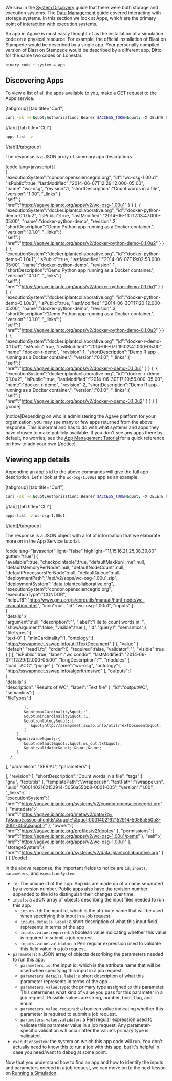 We saw in the <a href="http://agaveapi.co/documentation/beginners-guides/system-discovery/" title="System Discovery">System Discovery</a> guide that there were both storage and execution systems. The <a href="http://agaveapi.co/documentation/beginners-guides/managing-data/" title="Managing Data">Data Management</a> guide covered interacting with storage systems. In this section we look at Apps, which are the primary point of interaction with execution systems.

An app in Agave is most easily thought of as the installation of a simulation code on a physical resource. For example, the official installation of Blast on Stampede would be described by a single app. Your personally compiled version of Blast on Stampede would be described by a different app. Ditto for the same two codes on Lonestar.

<pre><code>binary code + system = app
</code></pre>

<h2>Discovering Apps</h2>

To view a list of all the apps available to you, make a GET request to the Apps service.

[tabgroup]
[tab title="Curl"]
```bash
curl -sk -H &quot;Authorization: Bearer $ACCESS_TOKEN&quot; -X DELETE https://$API_BASE_URL/apps/$API_VERSION
```
[/tab]
[tab title="CLI"]
```bash
apps-list -v
```
[/tab][/tabgroup]

The response is a JSON array of summary app descriptions.

[code lang=javascript]
[  
   {  
      &quot;executionSystem&quot;:&quot;condor.opensciencegrid.org&quot;,
      &quot;id&quot;:&quot;wc-osg-1.00u1&quot;,
      &quot;isPublic&quot;:true,
      &quot;lastModified&quot;:&quot;2014-06-07T12:29:12.000-05:00&quot;,
      &quot;name&quot;:&quot;wc-osg&quot;,
      &quot;revision&quot;:1,
      &quot;shortDescription&quot;:&quot;Count words in a file&quot;,
      &quot;version&quot;:&quot;1.00&quot;,
      &quot;_links&quot;:{  
         &quot;self&quot;:{  
            &quot;href&quot;:&quot;https://agave.iplantc.org/apps/v2/wc-osg-1.00u1&quot;
         }
      }
   },
   {  
      &quot;executionSystem&quot;:&quot;docker.iplantcollaborative.org&quot;,
      &quot;id&quot;:&quot;docker-python-demo-0.1.0u2&quot;,
      &quot;isPublic&quot;:true,
      &quot;lastModified&quot;:&quot;2014-06-13T12:13:47.000-05:00&quot;,
      &quot;name&quot;:&quot;docker-python-demo&quot;,
      &quot;revision&quot;:2,
      &quot;shortDescription&quot;:&quot;Demo Python app running as a Docker container.&quot;,
      &quot;version&quot;:&quot;0.1.0&quot;,
      &quot;_links&quot;:{  
         &quot;self&quot;:{  
            &quot;href&quot;:&quot;https://agave.iplantc.org/apps/v2/docker-python-demo-0.1.0u2&quot;
         }
      }
   },
   {  
      &quot;executionSystem&quot;:&quot;docker.iplantcollaborative.org&quot;,
      &quot;id&quot;:&quot;docker-python-demo-0.1.0u1&quot;,
      &quot;isPublic&quot;:true,
      &quot;lastModified&quot;:&quot;2014-06-07T19:02:53.000-05:00&quot;,
      &quot;name&quot;:&quot;docker-python-demo&quot;,
      &quot;revision&quot;:1,
      &quot;shortDescription&quot;:&quot;Demo Python app running as a Docker container.&quot;,
      &quot;version&quot;:&quot;0.1.0&quot;,
      &quot;_links&quot;:{  
         &quot;self&quot;:{  
            &quot;href&quot;:&quot;https://agave.iplantc.org/apps/v2/docker-python-demo-0.1.0u1&quot;
         }
      }
   },
   {  
      &quot;executionSystem&quot;:&quot;docker.iplantcollaborative.org&quot;,
      &quot;id&quot;:&quot;docker-python-demo-0.1.0u3&quot;,
      &quot;isPublic&quot;:true,
      &quot;lastModified&quot;:&quot;2014-06-30T17:20:12.000-05:00&quot;,
      &quot;name&quot;:&quot;docker-python-demo&quot;,
      &quot;revision&quot;:3,
      &quot;shortDescription&quot;:&quot;Demo Python app running as a Docker container.&quot;,
      &quot;version&quot;:&quot;0.1.0&quot;,
      &quot;_links&quot;:{  
         &quot;self&quot;:{  
            &quot;href&quot;:&quot;https://agave.iplantc.org/apps/v2/docker-python-demo-0.1.0u3&quot;
         }
      }
   },
   {  
      &quot;executionSystem&quot;:&quot;docker.iplantcollaborative.org&quot;,
      &quot;id&quot;:&quot;docker-r-demo-0.1.0u1&quot;,
      &quot;isPublic&quot;:true,
      &quot;lastModified&quot;:&quot;2014-06-07T19:02:41.000-05:00&quot;,
      &quot;name&quot;:&quot;docker-r-demo&quot;,
      &quot;revision&quot;:1,
      &quot;shortDescription&quot;:&quot;Demo R app running as a Docker container.&quot;,
      &quot;version&quot;:&quot;0.1.0&quot;,
      &quot;_links&quot;:{  
         &quot;self&quot;:{  
            &quot;href&quot;:&quot;https://agave.iplantc.org/apps/v2/docker-r-demo-0.1.0u1&quot;
         }
      }
   },
   {  
      &quot;executionSystem&quot;:&quot;docker.iplantcollaborative.org&quot;,
      &quot;id&quot;:&quot;docker-r-demo-0.1.0u2&quot;,
      &quot;isPublic&quot;:true,
      &quot;lastModified&quot;:&quot;2014-06-30T17:19:56.000-05:00&quot;,
      &quot;name&quot;:&quot;docker-r-demo&quot;,
      &quot;revision&quot;:2,
      &quot;shortDescription&quot;:&quot;Demo R app running as a Docker container.&quot;,
      &quot;version&quot;:&quot;0.1.0&quot;,
      &quot;_links&quot;:{  
         &quot;self&quot;:{  
            &quot;href&quot;:&quot;https://agave.iplantc.org/apps/v2/docker-r-demo-0.1.0u2&quot;
         }
      }
   }
]
[/code]

[notice]Depending on who is administering the Agave platform for your organization, you may see many or few apps returned from the above response. This is normal and has to do with what systems and apps they have chosen to make publicly available. If you don't see any apps there by default, no worries, see the <a href="http://agaveapi.co/documentation/tutorials/app-management-tutorial/" title="App Management Tutorial">App Management Tutorial</a> for a quick reference on how to add your own.[/notice]

<h2>Viewing app details</h2>

Appending an app's id to the above commands will give the full app description. Let's look at the <code>wc-osg-1.00u1</code> app as an example.

[tabgroup]
[tab title="Curl"]
```bash
curl -sk -H &quot;Authorization: Bearer $ACCESS_TOKEN&quot; -X DELETE https://$API_BASE_URL/apps/$API_VERSION/wc-osg-1.00u1
```
[/tab]
[tab title="CLI"]
```bash
apps-list -v wc-osg-1.00u1
```
[/tab][/tabgroup]

The response is a JSON object with a lot of information that we elaborate more on in the App Service tutorial.

[code lang="javascript" light="false" highlight="11,15,16,21,25,38,39,80" gutter="true"]
{  
   &quot;available&quot;:true,
   &quot;checkpointable&quot;:true,
   &quot;defaultMaxRunTime&quot;:null,
   &quot;defaultMemoryPerNode&quot;:null,
   &quot;defaultNodeCount&quot;:null,
   &quot;defaultProcessorsPerNode&quot;:null,
   &quot;defaultQueue&quot;:null,
   &quot;deploymentPath&quot;:&quot;/api/v2/apps/wc-osg-1.00u1.zip&quot;,
   &quot;deploymentSystem&quot;:&quot;data.iplantcollaborative.org&quot;,
   &quot;executionSystem&quot;:&quot;condor.opensciencegrid.org&quot;,
   &quot;executionType&quot;:&quot;CONDOR&quot;,
   &quot;helpURI&quot;:&quot;http://www.gnu.org/s/coreutils/manual/html_node/wc-invocation.html&quot;,
   &quot;icon&quot;:null,
   &quot;id&quot;:&quot;wc-osg-1.00u1&quot;,
   &quot;inputs&quot;:[  
      {  
         &quot;details&quot;:{  
            &quot;argument&quot;:null,
            &quot;description&quot;:&quot;&quot;,
            &quot;label&quot;:&quot;File to count words in: &quot;,
            &quot;showArgument&quot;:false,
            &quot;visible&quot;:true
         },
         &quot;id&quot;:&quot;query1&quot;,
         &quot;semantics&quot;:{  
            &quot;fileTypes&quot;:[  
               &quot;text-0&quot;
            ],
            &quot;minCardinality&quot;:1,
            &quot;ontology&quot;:[  
               &quot;http://sswapmeet.sswap.info/util/TextDocument&quot;
            ]
         },
         &quot;value&quot;:{  
            &quot;default&quot;:&quot;read1.fq&quot;,
            &quot;order&quot;:0,
            &quot;required&quot;:false,
            &quot;validator&quot;:&quot;&quot;,
            &quot;visible&quot;:true
         }
      }
   ],
   &quot;isPublic&quot;:true,
   &quot;label&quot;:&quot;wc condor&quot;,
   &quot;lastModified&quot;:&quot;2014-06-07T12:29:12.000-05:00&quot;,
   &quot;longDescription&quot;:&quot;&quot;,
   &quot;modules&quot;:[  
      &quot;load TACC&quot;,
      &quot;purge&quot;
   ],
   &quot;name&quot;:&quot;wc-osg&quot;,
   &quot;ontology&quot;:[  
      &quot;http://sswapmeet.sswap.info/algorithms/wc&quot;
   ],
   &quot;outputs&quot;:[  
      {  
         &quot;details&quot;:{  
            &quot;description&quot;:&quot;Results of WC&quot;,
            &quot;label&quot;:&quot;Text file&quot;
         },
         &quot;id&quot;:&quot;outputWC&quot;,
         &quot;semantics&quot;:{  
            &quot;fileTypes&quot;:[  

            ],
            &quot;maxCardinality&quot;:1,
            &quot;minCardinality&quot;:1,
            &quot;ontology&quot;:[  
               &quot;http://sswapmeet.sswap.info/util/TextDocument&quot;
            ]
         },
         &quot;value&quot;:{  
            &quot;default&quot;:&quot;wc_out.txt&quot;,
            &quot;validator&quot;:&quot;&quot;
         }
      }
   ],
   &quot;parallelism&quot;:&quot;SERIAL&quot;,
   &quot;parameters&quot;:[  

   ],
   &quot;revision&quot;:1,
   &quot;shortDescription&quot;:&quot;Count words in a file&quot;,
   &quot;tags&quot;:[  
      &quot;gnu&quot;,
      &quot;textutils&quot;
   ],
   &quot;templatePath&quot;:&quot;/wrapper.sh&quot;,
   &quot;testPath&quot;:&quot;/wrapper.sh&quot;,
   &quot;uuid&quot;:&quot;0001402162152914-5056a550b8-0001-005&quot;,
   &quot;version&quot;:&quot;1.00&quot;,
   &quot;_links&quot;:{  
      &quot;executionSystem&quot;:{  
         &quot;href&quot;:&quot;https://agave.iplantc.org/systems/v2/condor.opensciencegrid.org&quot;
      },
      &quot;metadata&quot;:{  
         &quot;href&quot;:&quot;https://agave.iplantc.org/meta/v2/data/?q={\\&quot;associationIds\\&quot;:\\&quot;0001402162152914-5056a550b8-0001-005\\&quot;}&quot;
      },
      &quot;owner&quot;:{  
         &quot;href&quot;:&quot;https://agave.iplantc.org/profiles/v2/dooley&quot;
      },
      &quot;permissions&quot;:{  
         &quot;href&quot;:&quot;https://agave.iplantc.org/apps/v2/wc-osg-1.00u1/pems&quot;
      },
      &quot;self&quot;:{  
         &quot;href&quot;:&quot;https://agave.iplantc.org/apps/v2/wc-osg-1.00u1&quot;
      },
      &quot;storageSystem&quot;:{  
         &quot;href&quot;:&quot;https://agave.iplantc.org/systems/v2/data.iplantcollaborative.org&quot;
      }
   }
}
[/code]

In the above response, the important fields to notice are <code>id</code>, <code>inputs</code>, <code>parameters</code>, and <code>executionSystem</code>.

<ul>
<li><code>id</code>: The unique id of the app. App ids are made up of a name separated by a version number. Public apps also have the revision number appended to the id to distinguish their changes over time.</li>
<li><code>inputs</code>: a JSON array of objects describing the input files needed to run this app. 

<ul>
<li><code>inputs.id</code>: the input id, which is the attribute name that will be used when specifying this input in a job request.</li>
<li><code>inputs.details.label</code>: a short description of what this input field represents in terms of the app</li>
<li><code>inputs.value.required</code>: a boolean value indicating whether this value is required to submit a job request.</li>
<li><code>inputs.value.validator</code>: a Perl regular expression used to validate this field value in a job request.</li>
</ul></li>
<li><code>parameters</code>: a JSON array of objects describing the parameters needed to run this app.

<ul>
<li><code>parameters.id</code>: the input id, which is the attribute name that will be used when specifying this input in a job request.</li>
<li><code>parameters.details.label</code>: a short description of what this parameter represents in terms of the app</li>
<li><code>parameters.value.type</code>: the primary type assigned to this parameter. This determines what kind of value you pass for this parameter in a job request. Possible values are string, number, bool, flag, and enum.</li>
<li><code>parameters.value.required</code>: a boolean value indicating whether this parameter is required to submit a job request.</li>
<li><code>parameters.value.validator</code>: a Perl regular expression used to validate this parameter value in a job request. Any parameter-specific validation will occur after the value's primary type is validated.</li>
</ul></li>
<li><code>executionSystem</code>: the system on which this app code will run. You don't actually need to know this to run a job with this app, but it's helpful in case you need/want to debug at some point.</li>
</ul>

Now that you understand how to find an app and how to identify the inputs and parameters needed in a job request, we can move on to the next lesson on <a href="http://agaveapi.co/documentation/beginners-guides/running-a-simulation/" title="Running a Simulation">Running a Simulation</a>.